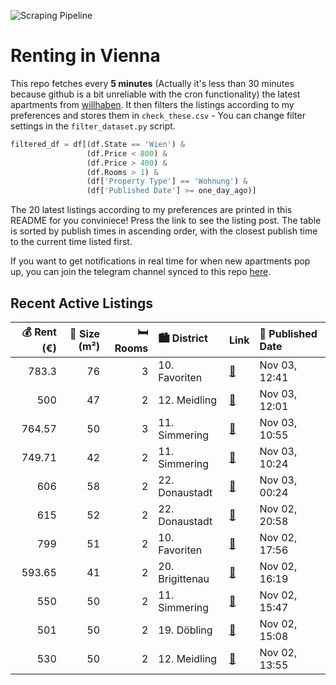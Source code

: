 ![Scraping Pipeline](https://github.com/AthomsG/renting-in-vienna/actions/workflows/run_pipeline.yml/badge.svg)


# Renting in Vienna

This repo fetches every **5 minutes** (Actually it's less than 30 minutes because github is a bit unreliable with the cron functionality) the latest apartments from [willhaben](https://www.willhaben.at/).
It then filters the listings according to my preferences and stores them in `check_these.csv` - You can change filter settings in the `filter_dataset.py` script.

```python
filtered_df = df[(df.State == 'Wien') & 
                 (df.Price < 800) &
                 (df.Price > 400) &
                 (df.Rooms > 1) &
                 (df['Property Type'] == 'Wohnung') &
                 (df['Published Date'] >= one_day_ago)]
```

The 20 latest listings according to my preferences are printed in this README for you conviniece! Press the link to see the listing post.
The table is sorted by publish times in ascending order, with the closest publish time to the current time listed first.

If you want to get notifications in real time for when new apartments pop up, you can join the telegram channel synced to this repo [here](https://t.me/+1HPAYOf5BSsyNTlk).

## Recent Active Listings

|   💰 Rent (€) |   📏 Size (m²) |   🛏️ Rooms | 🏙️ District     | Link                                                                                                                                                                                                  | 📅 Published Date   |
|-------------:|--------------:|-----------:|:----------------|:------------------------------------------------------------------------------------------------------------------------------------------------------------------------------------------------------|:-------------------|
|       783.3  |            76 |          3 | 10. Favoriten   | [🔗](https://www.willhaben.at/iad/immobilien/d/mietwohnungen/wien/wien-1100-favoriten/gemeindewohnung-76m%C2%B2-in-direktvergabe-mit-vormerkschein-und-abl%C3%B6se-zu-vergeben-1072261420/)            | Nov 03, 12:41      |
|       500    |            47 |          2 | 12. Meidling    | [🔗](https://www.willhaben.at/iad/immobilien/d/mietwohnungen/wien/wien-1120-meidling/gemeindewohnung---direktvergabe-g%C3%BCltiger-vormerkschein-bis-31.07.2024-erforderlich%21%21-818489687/)         | Nov 03, 12:01      |
|       764.57 |            50 |          3 | 11. Simmering   | [🔗](https://www.willhaben.at/iad/immobilien/d/mietwohnungen/wien/wien-1110-simmering/p%C3%A4rchenhit-mit-fu%C3%9Fbodenheizung-und-deckenk%C3%BChlung---n%C3%A4he-schloss-neugeb%C3%A4ude-1155098675/) | Nov 03, 10:55      |
|       749.71 |            42 |          2 | 11. Simmering   | [🔗](https://www.willhaben.at/iad/immobilien/d/mietwohnungen/wien/wien-1110-simmering/ina---p%C3%A4rchenwohnung-mit-freifl%C3%A4che-n%C3%A4he-wasserspielplatz-leberberg-1904606435/)                  | Nov 03, 10:24      |
|       606    |            58 |          2 | 22. Donaustadt  | [🔗](https://www.willhaben.at/iad/immobilien/d/mietwohnungen/wien/wien-1220-donaustadt/2-zimmer-wohnung---direktvergabe-1968088608/)                                                                   | Nov 03, 00:24      |
|       615    |            52 |          2 | 22. Donaustadt  | [🔗](https://www.willhaben.at/iad/immobilien/d/mietwohnungen/wien/wien-1220-donaustadt/gemeinde-wohnung-direkt-vergabe-wien-1220-vormerkschein-ab-den-30.9.2024-2093421469/)                           | Nov 02, 20:58      |
|       799    |            51 |          2 | 10. Favoriten   | [🔗](https://www.willhaben.at/iad/immobilien/d/mietwohnungen/wien/wien-1100-favoriten/helle-und-moderne-2-zimmer-wohnung-zwischen-keplerplatz-und-reumannplatz-1007128627/)                            | Nov 02, 17:56      |
|       593.65 |            41 |          2 | 20. Brigittenau | [🔗](https://www.willhaben.at/iad/immobilien/d/mietwohnungen/wien/wien-1200-brigittenau/15-zimmerwohnung-beim-augarten-1501033143/)                                                                    | Nov 02, 16:19      |
|       550    |            50 |          2 | 11. Simmering   | [🔗](https://www.willhaben.at/iad/immobilien/d/mietwohnungen/wien/wien-1110-simmering/wohnungsweitergabe-2-zimmer-wohnung----wohnticket-%28datum-egal%29-1307166663/)                                  | Nov 02, 15:47      |
|       501    |            50 |          2 | 19. Döbling     | [🔗](https://www.willhaben.at/iad/immobilien/d/mietwohnungen/wien/wien-1190-d%C3%B6bling/gemeindebauwohnung-in-d%C3%B6bling---direktvergabe.-gr%C3%BCnruhelage-blick-in-weingarten-1940505380/)        | Nov 02, 15:08      |
|       530    |            50 |          2 | 12. Meidling    | [🔗](https://www.willhaben.at/iad/immobilien/d/mietwohnungen/wien/wien-1120-meidling/gemeindewohnung-12.-bezirk-%28vmd-31.08.2024%29-1731146026/)                                                      | Nov 02, 13:55      |

